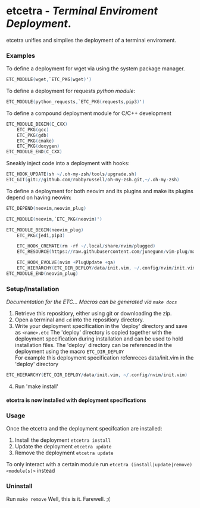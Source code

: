 #  **etcetra** - _Terminal Enviroment Deployment_. 
etcetra unifies and simplies the deployment of a terminal enviroment. 

### Examples
To define a deployment for wget via using the system package manager.
```m4
ETC_MODULE(wget,`ETC_PKG(wget)')
```

To define a deployment for requests _python module_:
```m4
ETC_MODULE(python_requests,`ETC_PKG(requests,pip3)')
```

To define a compound deployment module for C/C++ development
```m4
ETC_MODULE_BEGIN(C_CXX)
    ETC_PKG(gcc)
    ETC_PKG(gdb)
    ETC_PKG(cmake)
    ETC_PKG(doxygen)
ETC_MODULE_END(C_CXX)
```

Sneakly inject code into a deployment with hooks:
```m4
ETC_HOOK_UPDATE(sh ~/.oh-my-zsh/tools/upgrade.sh)
ETC_GIT(git://github.com/robbyrussell/oh-my-zsh.git,~/.oh-my-zsh)
```

To define a deployment for both neovim and its plugins and make its plugins
depend on having neovim:
```m4
ETC_DEPEND(neovim,neovim_plug)

ETC_MODULE(neovim,`ETC_PKG(neovim)')

ETC_MODULE_BEGIN(neovim_plug)
    ETC_PKG(jedi,pip3)

    ETC_HOOK_CREMATE(rm -rf ~/.local/share/nvim/plugged)
    ETC_RESOURCE(https://raw.githubusercontent.com/junegunn/vim-plug/master/plug.vim,~/.local/share/nvim/site/autoload/plug.vim)

    ETC_HOOK_EVOLVE(nvim +PlugUpdate +qa)
    ETC_HIERARCHY(ETC_DIR_DEPLOY/data/init.vim, ~/.config/nvim/init.vim)
ETC_MODULE_END(neovim_plug)
```

### Setup/Installation
_Documentation for the ETC... Macros can be generated via `make docs`_

1. Retrieve this repositiory, either using git or downloading the zip.
2. Open a terminal and `cd` into the repositiory directory.
3. Write your deployment specification in the 'deploy' directory and save as `<name>.etc`
The 'deploy' directory is copied together with the deployment specification during installation
and can be used to hold installation files.
The 'deploy' directory can be referenced in the deployment using the macro `ETC_DIR_DEPLOY`  
For example this deployment specification refenreces data/init.vim in the 'deploy'  directory
```m4
ETC_HIERARCHY(ETC_DIR_DEPLOY/data/init.vim, ~/.config/nvim/init.vim)
```
4. Run 'make install'

#### etcetra is now installed with deployment specifications

### Usage
Once the etcetra and the deployment specifcation are installed:
1. Install the deployment `etcetra install`
2. Update the deployment `etcetra update`
2. Remove the deployment `etcetra update`

To only interact with a certain module run
`etcetra (install|update|remove) <module(s)>` instead

### Uninstall
Run `make remove`
Well, this is it. Farewell. ;(

